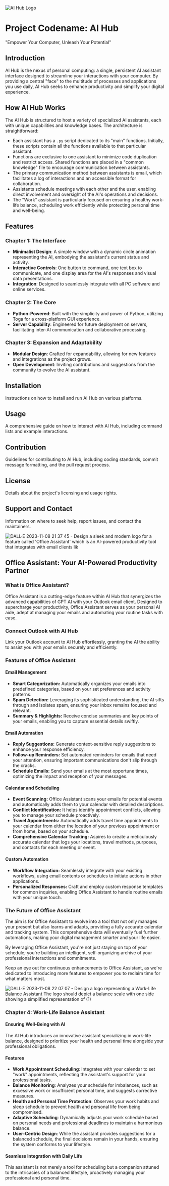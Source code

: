 ![AI Hub Logo](https://github.com/NADOOITChristophBa/AI-Hub/assets/106314951/f64f7d4b-1144-47a4-bbcf-7bc3c61467b2)

# Project Codename: AI Hub
"Empower Your Computer, Unleash Your Potential"

## Introduction
AI Hub is the nexus of personal computing: a single, persistent AI assistant interface designed to streamline your interactions with your computer. By providing a central "face" to the multitude of processes and applications you use daily, AI Hub seeks to enhance productivity and simplify your digital experience.

## How AI Hub Works

The AI Hub is structured to host a variety of specialized AI assistants, each with unique capabilities and knowledge bases. The architecture is straightforward:

- Each assistant has a `.py` script dedicated to its "main" functions. Initially, these scripts contain all the functions available to that particular assistant.
- Functions are exclusive to one assistant to minimize code duplication and restrict access. Shared functions are placed in a "common knowledge" file to encourage communication between assistants.
- The primary communication method between assistants is email, which facilitates a log of interactions and an accessible format for collaboration.
- Assistants schedule meetings with each other and the user, enabling direct involvement and oversight of the AI's operations and decisions.
- The "Work" assistant is particularly focused on ensuring a healthy work-life balance, scheduling work efficiently while protecting personal time and well-being.

## Features
### Chapter 1: The Interface
- **Minimalist Design**: A simple window with a dynamic circle animation representing the AI, embodying the assistant's current status and activity.
- **Interactive Controls**: One button to command, one text box to communicate, and one display area for the AI's responses and visual data presentations.
- **Integration**: Designed to seamlessly integrate with all PC software and online services.

### Chapter 2: The Core
- **Python-Powered**: Built with the simplicity and power of Python, utilizing Toga for a cross-platform GUI experience.
- **Server Capability**: Engineered for future deployment on servers, facilitating inter-AI communication and collaborative processing.

### Chapter 3: Expansion and Adaptability
- **Modular Design**: Crafted for expandability, allowing for new features and integrations as the project grows.
- **Open Development**: Inviting contributions and suggestions from the community to evolve the AI assistant.

## Installation
Instructions on how to install and run AI Hub on various platforms.

## Usage
A comprehensive guide on how to interact with AI Hub, including command lists and example interactions.

## Contribution
Guidelines for contributing to AI Hub, including coding standards, commit message formatting, and the pull request process.

## License
Details about the project's licensing and usage rights.

## Support and Contact
Information on where to seek help, report issues, and contact the maintainers.

![DALL·E 2023-11-08 21 37 45 - Design a sleek and modern logo for a feature called 'Office Assistant' which is an AI-powered productivity tool that integrates with email clients lik](https://github.com/NADOOITChristophBa/AI-Hub/assets/106314951/a1ffd473-86a8-4e80-a463-6a273710acbf)
## Office Assistant: Your AI-Powered Productivity Partner

### What is Office Assistant?

Office Assistant is a cutting-edge feature within AI Hub that synergizes the advanced capabilities of GPT AI with your Outlook email client. Designed to supercharge your productivity, Office Assistant serves as your personal AI aide, adept at managing your emails and automating your routine tasks with ease.

### Connect Outlook with AI Hub

Link your Outlook account to AI Hub effortlessly, granting the AI the ability to assist you with your emails securely and efficiently.


### Features of Office Assistant

#### Email Management

- **Smart Categorization:** Automatically organizes your emails into predefined categories, based on your set preferences and activity patterns.
- **Spam Detection:** Leveraging its sophisticated understanding, the AI sifts through and isolates spam, ensuring your inbox remains focused and relevant.
- **Summary & Highlights:** Receive concise summaries and key points of your emails, enabling you to capture essential details swiftly.

#### Email Automation

- **Reply Suggestions:** Generate context-sensitive reply suggestions to enhance your response efficiency.
- **Follow-up Reminders:** Set automated reminders for emails that need your attention, ensuring important communications don't slip through the cracks.
- **Schedule Emails:** Send your emails at the most opportune times, optimizing the impact and reception of your messages.

#### Calendar and Scheduling

- **Event Scanning:** Office Assistant scans your emails for potential events and automatically adds them to your calendar with detailed descriptions.
- **Conflict Identification:** It helps identify appointment conflicts, allowing you to manage your schedule proactively.
- **Travel Appointments:** Automatically adds travel time appointments to your calendar from either the location of your previous appointment or from home, based on your schedule.
- **Comprehensive Calendar Tracking:** Aspires to create a meticulously accurate calendar that logs your locations, travel methods, purposes, and contacts for each meeting or event.

#### Custom Automation

- **Workflow Integration:** Seamlessly integrate with your existing workflows, using email contents or schedules to initiate actions in other applications.
- **Personalized Responses:** Craft and employ custom response templates for common inquiries, enabling Office Assistant to handle routine emails with your unique touch.

### The Future of Office Assistant

The aim is for Office Assistant to evolve into a tool that not only manages your present but also learns and adapts, providing a fully accurate calendar and tracking system. This comprehensive data will eventually fuel further automations, making your digital management smarter and your life easier.

By leveraging Office Assistant, you're not just staying on top of your schedule; you're building an intelligent, self-organizing archive of your professional interactions and commitments.

Keep an eye out for continuous enhancements to Office Assistant, as we're dedicated to introducing more features to empower you to reclaim time for what matters most.

![DALL·E 2023-11-08 22 07 07 - Design a logo representing a Work-Life Balance Assistant  The logo should depict a balance scale with one side showing a simplified representation of  (1)](https://github.com/NADOOITChristophBa/AI-Hub/assets/106314951/48799909-1ae7-4d0a-b8a3-9d068a19ce08)

### Chapter 4: Work-Life Balance Assistant

#### Ensuring Well-Being with AI
The AI Hub introduces an innovative assistant specializing in work-life balance, designed to prioritize your health and personal time alongside your professional obligations.

#### Features
- **Work Appointment Scheduling**: Integrates with your calendar to set "work" appointments, reflecting the assistant's support for your professional tasks.
- **Balance Monitoring**: Analyzes your schedule for imbalances, such as excessive work or insufficient personal time, and suggests corrective measures.
- **Health and Personal Time Protection**: Observes your work habits and sleep schedule to prevent health and personal life from being compromised.
- **Adaptive Scheduling**: Dynamically adjusts your work schedule based on personal needs and professional deadlines to maintain a harmonious balance.
- **User-Centric Design**: While the assistant provides suggestions for a balanced schedule, the final decisions remain in your hands, ensuring the system conforms to your lifestyle.

#### Seamless Integration with Daily Life
This assistant is not merely a tool for scheduling but a companion attuned to the intricacies of a balanced lifestyle, proactively managing your professional and personal time.
